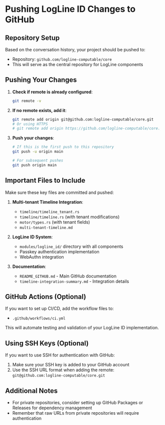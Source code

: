 # Pushing LogLine ID Changes to GitHub

## Repository Setup

Based on the conversation history, your project should be pushed to:
- Repository: `github.com/logline-computable/core`
- This will serve as the central repository for LogLine components

## Pushing Your Changes

1. **Check if remote is already configured**:
   ```bash
   git remote -v
   ```

2. **If no remote exists, add it**:
   ```bash
   git remote add origin git@github.com:logline-computable/core.git
   # Or using HTTPS
   # git remote add origin https://github.com/logline-computable/core.git
   ```

3. **Push your changes**:
   ```bash
   # If this is the first push to this repository
   git push -u origin main
   
   # For subsequent pushes
   git push origin main
   ```

## Important Files to Include

Make sure these key files are committed and pushed:

1. **Multi-tenant Timeline Integration**:
   - `timeline/timeline_tenant.rs`
   - `timeline/timeline.rs` (with tenant modifications)
   - `motor/types.rs` (with tenant fields)
   - `multi-tenant-timeline.md`

2. **LogLine ID System**:
   - `modules/logline_id/` directory with all components
   - Passkey authentication implementation
   - WebAuthn integration

3. **Documentation**:
   - `README_GITHUB.md` - Main GitHub documentation
   - `timeline-integration-summary.md` - Integration details

## GitHub Actions (Optional)

If you want to set up CI/CD, add the workflow files to:
- `.github/workflows/ci.yml`

This will automate testing and validation of your LogLine ID implementation.

## Using SSH Keys (Optional)

If you want to use SSH for authentication with GitHub:
1. Make sure your SSH key is added to your GitHub account
2. Use the SSH URL format when adding the remote: `git@github.com:logline-computable/core.git`

## Additional Notes

- For private repositories, consider setting up GitHub Packages or Releases for dependency management
- Remember that raw URLs from private repositories will require authentication